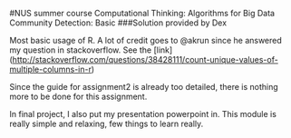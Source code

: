 #NUS summer course Computational Thinking: Algorithms for Big Data Community Detection: Basic
###Solution provided by Dex

Most basic usage of R. A lot of credit goes to @akrun since he answered my question in stackoverflow. See the [link] (http://stackoverflow.com/questions/38428111/count-unique-values-of-multiple-columns-in-r)

Since the guide for assignment2 is already too detailed, there is nothing more to be done for this assignment.

In final project, I also put my presentation powerpoint in. This module is really simple and relaxing, few things to learn really.
